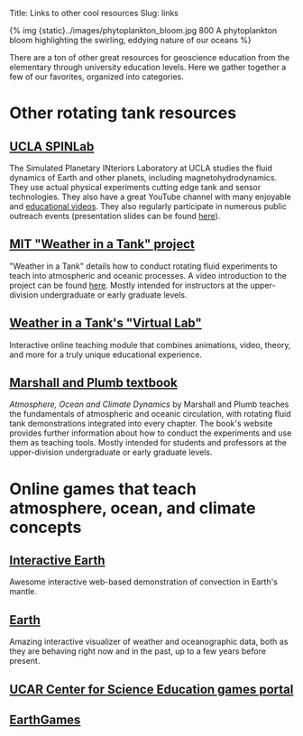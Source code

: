 Title: Links to other cool resources
Slug: links

{% img {static}../images/phytoplankton_bloom.jpg 800 A phytoplankton bloom highlighting the swirling, eddying nature of our oceans %}

There are a ton of other great resources for geoscience education from
the elementary through university education levels.  Here we gather
together a few of our favorites, organized into categories.

# Other rotating tank resources

## [UCLA SPINLab](http://spinlab.ess.ucla.edu/)

The Simulated Planetary INteriors Laboratory at UCLA studies the fluid
dynamics of Earth and other planets, including magnetohydrodynamics.
They use actual physical experiments cutting edge tank and sensor
technologies.  They also have a great YouTube channel with many
enjoyable and [educational
videos](https://www.youtube.com/user/spinlabucla).  They also
regularly participate in numerous public outreach events (presentation
slides can be found
[here](http://spinlab.ess.ucla.edu/wp-content/uploads/2014/01/Aurnou-TurntableRecipes-EYU2011.pdf)).

## [MIT "Weather in a Tank" project](http://weathertank.mit.edu/)

"Weather in a Tank" details how to conduct rotating fluid experiments
to teach into atmospheric and oceanic processes.  A video introduction
to the project can be found [here](https://youtu.be/uWdKVpQ94Ns).
Mostly intended for instructors at the upper-division undergraduate or
early graduate levels.

## [Weather in a Tank's "Virtual Lab"](http://lab.rotating.co)

Interactive online teaching module that combines animations, video,
theory, and more for a truly unique educational experience.

## [Marshall and Plumb textbook](http://marshallplumb.mit.edu/)

*Atmosphere, Ocean and Climate Dynamics* by Marshall and Plumb teaches
the fundamentals of atmospheric and oceanic circulation, with rotating
fluid tank demonstrations integrated into every chapter.  The book's
website provides further information about how to conduct the
experiments and use them as teaching tools.  Mostly intended for
students and professors at the upper-division undergraduate or early
graduate levels.

# Online games that teach atmosphere, ocean, and climate concepts

## [Interactive Earth](https://ian-r-rose.github.io/interactive_earth/index.html)

Awesome interactive web-based demonstration of convection in Earth's
mantle.

## [Earth](https://earth.nullschool.net/)

Amazing interactive visualizer of weather and oceanographic data, both
as they are behaving right now and in the past, up to a few years
before present.

## [UCAR Center for Science Education games portal](https://scied.ucar.edu/games)

## [EarthGames](https://earthgames.org/)
